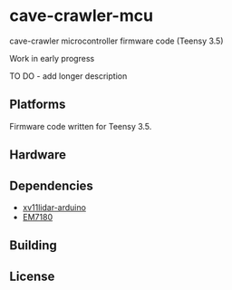 # cave-crawler-mcu

cave-crawler microcontroller firmware code (Teensy 3.5)

Work in early progress

TO DO - add longer description

## Platforms

Firmware code written for Teensy 3.5.

## Hardware

## Dependencies

- [xv11lidar-arduino](https://github.com/bmegli/xv11lidar-arduino)
- [EM7180](https://github.com/simondlevy/EM7180)

## Building

## License

